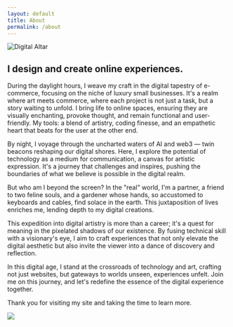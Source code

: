 ```yaml
---
layout: default
title: About
permalink: /about
---
```


<div class="about">
	<div class="about-image">
		<img src="{{ 'assets/images/digital-altar.jpg' | relative_url }}" alt="Digital Altar">
	</div>
	<div class="about-text">
		<h2>I design and create online experiences.</h2>
		<p>During the daylight hours, I weave my craft in the digital tapestry of e-commerce, focusing on the niche of luxury small businesses. It's a realm where art meets commerce, where each project is not just a task, but a story waiting to unfold. I bring life to online spaces, ensuring they are visually enchanting, provoke thought, and remain functional and user-friendly. My tools: a blend of artistry, coding finesse, and an empathetic heart that beats for the user at the other end.</p>
		<p>By night, I voyage through the uncharted waters of AI and web3 — twin beacons reshaping our digital shores. Here, I explore the potential of technology as a medium for communication, a canvas for artistic expression. It's a journey that challenges and inspires, pushing the boundaries of what we believe is possible in the digital realm.</p>
		<p>But who am I beyond the screen? In the "real" world, I'm a partner, a friend to two feline souls, and a gardener whose hands, so accustomed to keyboards and cables, find solace in the earth. This juxtaposition of lives enriches me, lending depth to my digital creations.</p>
		<p>This expedition into digital artistry is more than a career; it's a quest for meaning in the pixelated shadows of our existence. By fusing technical skill with a visionary's eye, I aim to craft experiences that not only elevate the digital aesthetic but also invite the viewer into a dance of discovery and reflection.</p>
		<p>In this digital age, I stand at the crossroads of technology and art, crafting not just websites, but gateways to worlds unseen, experiences unfelt. Join me on this journey, and let's redefine the essence of the digital experience together.</p>
		<p>Thank you for visiting my site and taking the time to learn more.</p>
		<p class="signature"><img src="{{ '/assets/images/signature.png' | relative_url }}"></p>
	</div>
</div>